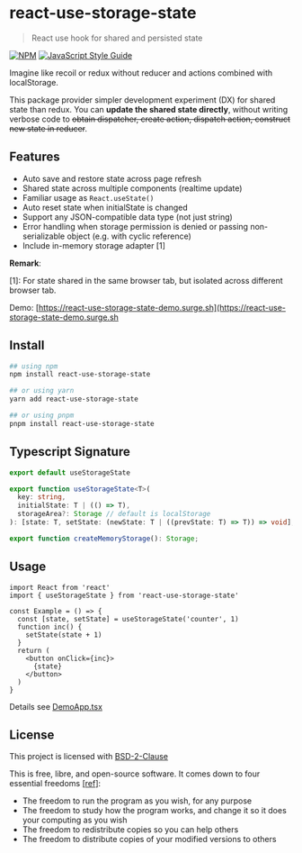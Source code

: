 # react-use-storage-state

> React use hook for shared and persisted state

[![NPM](https://img.shields.io/npm/v/react-use-storage-state.svg)](https://www.npmjs.com/package/react-use-storage-state) [![JavaScript Style Guide](https://img.shields.io/badge/code_style-standard-brightgreen.svg)](https://standardjs.com)

Imagine like recoil or redux without reducer and actions combined with localStorage.

This package provider simpler development experiment (DX) for shared state than redux. You can **update the shared state directly**, without writing verbose code to ~~obtain dispatcher, create action, dispatch action, construct new state in reducer~~.

## Features
- Auto save and restore state across page refresh
- Shared state across multiple components (realtime update)
- Familiar usage as `React.useState()`
- Auto reset state when initialState is changed
- Support any JSON-compatible data type (not just string)
- Error handling when storage permission is denied or passing non-serializable object (e.g. with cyclic reference)
- Include in-memory storage adapter [1]

**Remark**:

[1]: For state shared in the same browser tab, but isolated across different browser tab.


Demo: [https://react-use-storage-state-demo.surge.sh](https://react-use-storage-state-demo.surge.sh

## Install

```bash
## using npm
npm install react-use-storage-state

## or using yarn
yarn add react-use-storage-state

## or using pnpm
pnpm install react-use-storage-state
```

## Typescript Signature
```typescript
export default useStorageState

export function useStorageState<T>(
  key: string,
  initialState: T | (() => T),
  storageArea?: Storage // default is localStorage
): [state: T, setState: (newState: T | ((prevState: T) => T)) => void];

export function createMemoryStorage(): Storage;
```

## Usage

```tsx
import React from 'react'
import { useStorageState } from 'react-use-storage-state'

const Example = () => {
  const [state, setState] = useStorageState('counter', 1)
  function inc() {
    setState(state + 1)
  }
  return (
    <button onClick={inc}>
      {state}
    </button>
  )
}
```

Details see [DemoApp.tsx](./src/DemoApp.tsx)

## License

This project is licensed with [BSD-2-Clause](./LICENSE)

This is free, libre, and open-source software. It comes down to four essential freedoms [[ref]](https://seirdy.one/2021/01/27/whatsapp-and-the-domestication-of-users.html#fnref:2):

- The freedom to run the program as you wish, for any purpose
- The freedom to study how the program works, and change it so it does your computing as you wish
- The freedom to redistribute copies so you can help others
- The freedom to distribute copies of your modified versions to others
